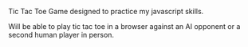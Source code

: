 Tic Tac Toe Game designed to practice my javascript skills.

Will be able to play tic tac toe in a browser against an AI opponent or a second human player in person.
